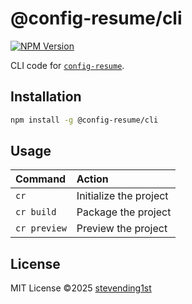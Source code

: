 # @config-resume/cli

[![NPM Version](https://img.shields.io/npm/v/%40config-resume%2Fcli?style=for-the-badge&color=4472C4)](https://www.npmjs.com/package/@config-resume/cli)

CLI code for [`config-resume`](https://github.com/stevending1st/config-resume).

## Installation

```bash
npm install -g @config-resume/cli
```

## Usage

| Command      | Action                 |
| :----------- | :--------------------- |
| `cr`         | Initialize the project |
| `cr build`   | Package the project    |
| `cr preview` | Preview the project    |

## License

MIT License ©2025 [stevending1st](https://github.com/stevending1st)

